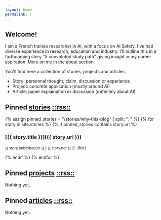 ```yaml
---
layout: home
permalink: /
---
```


## Welcome!

I am a French trainee researcher in AI, with a focus on AI Safety. I've had diverse experience in research,
education and industry. I'll outline this in a forthcoming story "A convoluted study path" giving insight in my career aspiration.
More on me in the [about](/about) section. 

You'll find here a collection of stories, projects and articles.
- Story: personnal thought, claim, discussion or experience 
- Project: concrete application (mostly around AI)
- Article: paper explaination or discussion (definitely about AI)

## Pinned [stories](/stories/)  [::rss::](/stories/feed.xml)

{% assign pinned_stories = "/stories/why-this-blog" | split: ", " %}
{% for story in site.stories %}
{% if pinned_stories contains story.url %}

### [{{ story.title }}]({{ story.url }})
<small>{{ story.publishedOn }} | {{ story.tldr }}</small>
{: .tldr}

{% endif %}
{% endfor %}

## Pinned [projects](/projects/) [::rss::](/projects/feed.xml)

Nothing yet..

## Pinned [articles](/articles/) [::rss::](/articles/feed.xml)

Nothing yet..